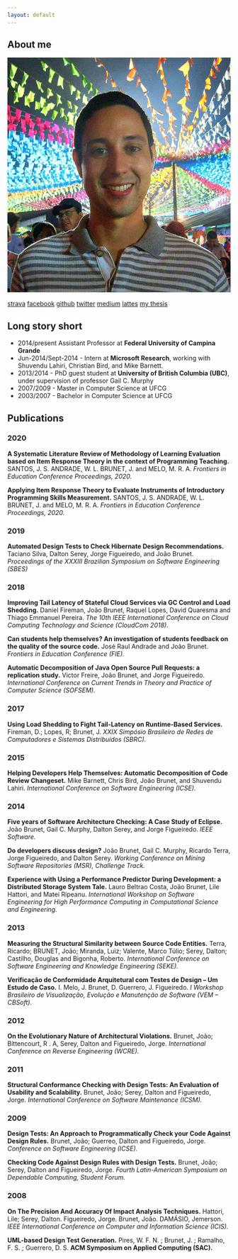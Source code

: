```yaml
---
layout: default
---
```


## About me

<img class="profile-picture" src="profile.png">

[strava](https://www.strava.com/athletes/1313577) [facebook](https://www.facebook.com/joaoarthurbm) 
[github](https://www.github.com/joaoarthurbm) [twitter](https://www.twitter.com/joaobrunet) [medium](https://medium.com/@joaoarthurbm) [lattes](http://lattes.cnpq.br/7892247821251194)
[my thesis](https://drive.google.com/open?id=0B92pxJmC9mzjdzFyRV9NZ3lETlpMbkdZa2t0Z1FBX19GWjhr)

## Long story short

* 2014/present Assistant Professor at **Federal University of Campina Grande**
* Jun-2014/Sept-2014 - Intern at **Microsoft Research**, working with Shuvendu Lahiri, Christian Bird, and Mike Barnett.
* 2013/2014 - PhD guest student at **University of British Columbia (UBC)**, under supervision of professor Gail C. Murphy
* 2007/2009 - Master in Computer Science at UFCG
* 2003/2007 - Bachelor in Computer Science at UFCG

## Publications

### 2020

**A Systematic Literature Review of Methodology of Learning Evaluation based on Item Response Theory in the context of Programming Teaching.** SANTOS, J. S. ANDRADE, W. L.  BRUNET, J. and MELO, M. R. A. *Frontiers in Education Conference Proceedings, 2020.*

**Applying Item Response Theory to Evaluate Instruments of Introductory Programming Skills Measurement.** SANTOS, J. S. ANDRADE, W. L. BRUNET, J. and MELO, M. R. A. *Frontiers in Education Conference Proceedings, 2020.*

### 2019

**Automated Design Tests to
Check Hibernate Design Recommendations.** Taciano Silva, Dalton Serey, Jorge
Figueiredo, and João Brunet.
*Proceedings of the XXXIII Brazilian Symposium on Software Engineering (SBES)*

### 2018

**Improving Tail Latency of Stateful Cloud Services via GC Control and Load Shedding.**
Daniel Fireman, João Brunet, Raquel Lopes, David Quaresma and  Thiago Emmanuel Pereira.
*The 10th IEEE International Conference on Cloud Computing Technology and Science (CloudCom 2018).*

**Can students help themselves? An investigation of students feedback on the quality of the source code.**
José Raul Andrade and João Brunet. 
*Frontiers in Education Conference (FIE).*

**Automatic Decomposition of Java Open Source Pull Requests: a replication study.** 
Victor Freire, João Brunet, and Jorge Figueiredo.
*International Conference on Current Trends in Theory and Practice of Computer Science (SOFSEM).*

### 2017

**Using Load Shedding to Fight Tail-Latency on Runtime-Based Services.**
Fireman, D.; Lopes, R; Brunet, J.
*XXIX Simpósio Brasileiro de Redes de Computadores e Sistemas Distribuídos (SBRC).*

### 2015

**Helping Developers Help Themselves: Automatic Decomposition of Code Review Changeset.** Mike Barnett, Chris Bird, João Brunet, and Shuvendu Lahiri.
*International Conference on Software Engineering (ICSE).*

### 2014

**Five years of Software Architecture Checking: A Case Study of Eclipse.** João Brunet, Gail C. Murphy, Dalton Serey, and Jorge Figueiredo.
*IEEE Software.*

**Do developers discuss design?**
João Brunet, Gail C. Murphy, Ricardo Terra, Jorge Figueiredo, and Dalton Serey.
*Working Conference on Mining Software Repositories (MSR), Challenge Track.*

**Experience with Using a Performance Predictor During Development: a Distributed Storage System Tale.**
Lauro Beltrao Costa, João Brunet, Lile Hattori, and Matei Ripeanu.
*International Workshop on Software Engineering for High Performance Computing in Computational Science and Engineering.*


### 2013

**Measuring the Structural Similarity between Source Code Entities.**
Terra, Ricardo; BRUNET, João; Miranda, Luiz; Valente, Marco Túlio; Serey, Dalton; Castilho, Douglas and Bigonha, Roberto.
*International Conference on Software Engineering and Knowledge Engineering (SEKE).*

**Verificação de Conformidade Arquitetural com Testes de Design – Um Estudo de Caso.**
I. Melo, J. Brunet, D. Guerrero, J. Figueiredo. 
*I Workshop Brasileiro de Visualização, Evolução e Manutenção de Software (VEM – CBSoft).*

### 2012

**On the Evolutionary Nature of Architectural Violations.**
Brunet, João; Bittencourt, R . A, Serey, Dalton and Figueiredo, Jorge.
*International Conference on Reverse Engineering (WCRE).*

### 2011

**Structural Conformance Checking with Design Tests: An Evaluation of Usability and Scalability.**
Brunet, João; Serey, Dalton and Figueiredo, Jorge.
*International Conference on Software Maintenance (ICSM).*

### 2009
**Design Tests: An Approach to Programmatically Check your Code Against Design Rules.**
Brunet, João; Guerreo, Dalton and Figueiredo, Jorge. 
*Conference on Software Engineering (ICSE).*

**Checking Code Against Design Rules with Design Tests.**
Brunet, João; Serey, Dalton and Figueiredo, Jorge. 
*Fourth Latin-American Symposium on Dependable Computing, Student Forum.*

### 2008
**On The Precision And Accuracy Of Impact Analysis Techniques.**
Hattori, Lile; Serey, Dalton. Figueiredo, Jorge. Brunet, João. DAMÁSIO, Jemerson. 
*IEEE International Conference on Computer and Information Science (ICIS).*

**UML-based Design Test Generation.**
Pires, W. F. N. ; Brunet, J. ; Ramalho, F. S. ; Guerrero, D. S. 
**ACM Symposium on Applied Computing (SAC).**
